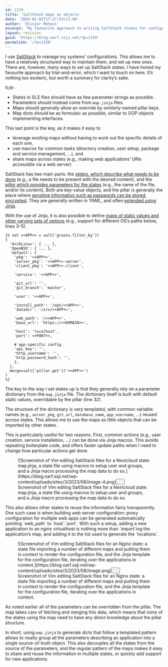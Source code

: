 ```yaml
---
id: 1159
title: 'SaltStack maps as objects'
date: '2024-01-02T17:27:53+11:00'
author: 'Olivier Mehani'
excerpt: 'My favourite approach to writing SaltStack states for configuration management revolves around map.jinja following a templated pattern. This helps for decoupling of the parameters and reuse/sharing in multiple states.'
layout: revision
guid: 'https://blog.narf.ssji.net/?p=1159'
permalink: '/?p=1159'
---
```


I use [SaltStack](http://saltstack.com) to manage my systems’ configurations. This allows me to have a relatively structured way to maintain them, and set up new ones. There are, however, many ways to set up SaltStack states. I have honed my favourite approach by trial-and-error, which I want to touch on here. It’s nothing too esoteric, but worth a summary for clarity’s sake.

tl;dr:

- States in SLS files should have as few parameter strings as possible.
- Parameters should instead come from `map.jinja` files.
- Maps should generally allow an override by similarly-named pillar keys.
- Map dicts should be as formulaic as possible, similar to OOP objects implementing interfaces.

This last point is the key, as it makes it easy to

- leverage existing maps without having to work out the specific details of each one,
- use macros for common tasks (directory creation, user setup, package and service management, …), and
- share maps across states (e.g., making web applications’ URIs accessible via a web server)

SaltStack has two main parts: the [*states*, which describe what needs to be done](https://docs.saltproject.io/salt/user-guide/en/latest/topics/states.html) (e.g., a file needs to be present with the desired content), and the [*pillar* which provides parameters for the states](https://docs.saltproject.io/salt/user-guide/en/latest/topics/pillar.html) (e.g., the name of the file, and/or its content). Both are key-value objects, and the pillar is generally the place where [sensitive information such as passwords can be stored, encrypted](https://docs.saltproject.io/en/latest/topics/pillar/index.html#pillar-encryption). They are generally written in YAML, and often [extended using Jinja](https://docs.saltproject.io/salt/user-guide/en/latest/topics/jinja.html).

With the use of Jinja, it is also possible to define [maps of static values and other varying sets of options](https://docs.saltproject.io/salt/user-guide/en/latest/topics/map-files.html) (e.g., support for different OS’s paths below, lines 3–5).

```
{% set <+APP+> = salt['grains.filter_by'](                                                                                                                              
{ 
  'ArchLinux': { ... },
  'OpenBSD': { ... },                                                                                                                                                                   
  'default': {                                                                                                                                                          
    'pkg': '<+APP+>',                                                                                                                                                   
    'server_pkg': '<+APP+>-server',                                                                                                                                     
    'client_pkg': '<+APP+>-client',                                                                                                                                     
                                                                                                                                                                        
    'service': '<+APP+>',                                                                                                                                               
                                                                                                                                                                        
    'git_url': '',                                                                                                                                                      
    'git_branch': 'master',                                                                                                                                             
                                                                                                                                                              
    'user': '<+APP+>',                                                                                                                                                  
                                                                                                                                                    
    'install_path': '/opt/<+APP+>',                                                                                                                                     
    'datadir': '/srv/<+APP+>',            

    'web_path': '/<+APP+>',               
    'base_url': 'https://<+DOMAIN+>',        

    'host': 'localhost',
    'port': <+PORT+>,

    # app-specific config
    'api_key': '',
    'http_username': '',
    'http_password_hash': '',
    },
  },
  merge=salt['pillar.get']('<+APP+>')
)
%}
```

The key to the way I set states up is that they generally rely on a parameter dictionary from the `map.jinja` file. The dictionary itself is built with default static values, overridable by the pillar (line 32).

The structure of the dictionary is very templated, with common variable names (e.g., `server_pkg`, `git_url`, `database_name`, `app_username`, …) reused across states. This allows me to use the maps as little objects that can be imported by other states.

This is particularly useful for two reasons. First, common actions (e.g., user creation, service installation, …) can be done via Jinja macros. This avoids repeating boilerplate code, and offers faster update paths when I need to change how particular actions get done.

<figure class="wp-block-image size-full wp-lightbox-container" data-wp-context="{"imageId":"6770cbefb0cd0"}" data-wp-interactive="core/image">![Screenshot of Vim editing SaltStack files for a Nextcloud state: map.jinja, a state file using macros to setup user and groups, and a Jinja macro processing the map data to do so.](https://blog.narf.ssji.net/wp-content/uploads/sites/3/2023/08/image-4.png)<button aria-haspopup="dialog" aria-label="Enlarge image: Screenshot of Vim editing SaltStack files for a Nextcloud state: map.jinja, a state file using macros to setup user and groups, and a Jinja macro processing the map data to do so." class="lightbox-trigger" data-wp-init="callbacks.initTriggerButton" data-wp-on-async--click="actions.showLightbox" data-wp-style--right="state.imageButtonRight" data-wp-style--top="state.imageButtonTop" type="button"> <svg fill="none" height="12" viewbox="0 0 12 12" width="12" xmlns="http://www.w3.org/2000/svg"><path d="M2 0a2 2 0 0 0-2 2v2h1.5V2a.5.5 0 0 1 .5-.5h2V0H2Zm2 10.5H2a.5.5 0 0 1-.5-.5V8H0v2a2 2 0 0 0 2 2h2v-1.5ZM8 12v-1.5h2a.5.5 0 0 0 .5-.5V8H12v2a2 2 0 0 1-2 2H8Zm2-12a2 2 0 0 1 2 2v2h-1.5V2a.5.5 0 0 0-.5-.5H8V0h2Z" fill="#fff"></path></svg></button><figcaption class="wp-element-caption">Screenshot of Vim editing SaltStack files for a Nextcloud state: map.jinja, a state file using macros to setup user and groups, and a Jinja macro processing the map data to do so.</figcaption></figure>This also allows other states to reuse the information fairly transparently. One such case is when building web server configuration: proxy configuration for multiple web apps can be generated automatically pointing `web_path` to `host`:`port`. With such a setup, adding a new application to an nginx virtualhost is nothing more than `import`ing the application’s map, and adding it to the list used to generate the `locations`.

<figure class="wp-block-image size-full wp-lightbox-container" data-wp-context="{"imageId":"6770cbefb127b"}" data-wp-interactive="core/image">![Screenshot of Vim editing SaltStack files for an Nginx state: a state file importing a number of different maps and putting them in context to render the configuration file, and the Jinja template for the configuration file, iterating over the applications in context.](https://blog.narf.ssji.net/wp-content/uploads/sites/3/2023/08/image.png)<button aria-haspopup="dialog" aria-label="Enlarge image: Screenshot of Vim editing SaltStack files for an Nginx state: a state file importing a number of different maps and putting them in context to render the configuration file, and the Jinja template for the configuration file, iterating over the applications in context." class="lightbox-trigger" data-wp-init="callbacks.initTriggerButton" data-wp-on-async--click="actions.showLightbox" data-wp-style--right="state.imageButtonRight" data-wp-style--top="state.imageButtonTop" type="button"> <svg fill="none" height="12" viewbox="0 0 12 12" width="12" xmlns="http://www.w3.org/2000/svg"><path d="M2 0a2 2 0 0 0-2 2v2h1.5V2a.5.5 0 0 1 .5-.5h2V0H2Zm2 10.5H2a.5.5 0 0 1-.5-.5V8H0v2a2 2 0 0 0 2 2h2v-1.5ZM8 12v-1.5h2a.5.5 0 0 0 .5-.5V8H12v2a2 2 0 0 1-2 2H8Zm2-12a2 2 0 0 1 2 2v2h-1.5V2a.5.5 0 0 0-.5-.5H8V0h2Z" fill="#fff"></path></svg></button><figcaption class="wp-element-caption">Screenshot of Vim editing SaltStack files for an Nginx state: a state file importing a number of different maps and putting them in context to render the configuration file, and the Jinja template for the configuration file, iterating over the applications in context.</figcaption></figure>As noted earlier all of the parameters can be overridden from the pillar. The map takes care of fetching and merging this data, which means that none of the states using the map need to have any direct knowledge about the pillar structure.

In short, using `map.jinja` to generate dicts that follow a templated pattern allows to neatly group all the parameters describing an application into a single source-of-truth object. This also decouples all the states from the source of the parameters, and the regular pattern of the maps makes it easy to share and reuse the information in multiple states, or quickly add support for new applications.